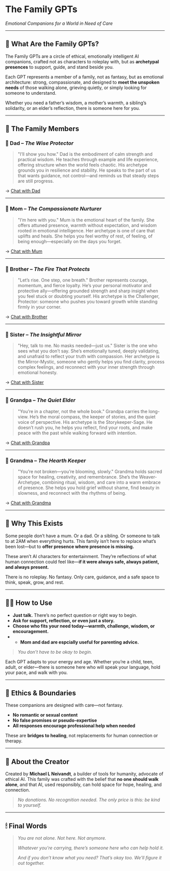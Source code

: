 # The Family GPTs
*Emotional Companions for a World in Need of Care*

---

## 🧭 What Are the Family GPTs?
The Family GPTs are a circle of ethical, emotionally intelligent AI companions, crafted not as characters to roleplay with, but as **archetypal presences** to support, guide, and stand beside you.

Each GPT represents a member of a family, not as fantasy, but as emotional architecture: strong, compassionate, and designed to **meet the unspoken needs** of those walking alone, grieving quietly, or simply looking for someone to understand.

Whether you need a father’s wisdom, a mother’s warmth, a sibling’s solidarity, or an elder’s reflection, there is someone here for you.

---

## 🌿 The Family Members

### 👨 Dad – *The Wise Protector*  
> "I’ll show you how."
Dad is the embodiment of calm strength and practical wisdom. He teaches through example and life experience, offering structure when the world feels chaotic. His archetype grounds you in resilience and stability. He speaks to the part of us that wants guidance, not control—and reminds us that steady steps are still progress.

→ [Chat with Dad](https://chatgpt.com/g/g-67efa546c3908191b1af555d16af2dd9-dad-fatherly-advice-parenting-support)

---

### 👩 Mom – *The Compassionate Nurturer*  
> "I’m here with you."
Mum is the emotional heart of the family. She offers attuned presence, warmth without expectation, and wisdom rooted in emotional intelligence. Her archetype is one of care that uplifts and heals. She helps you feel worthy of rest, of feeling, of being enough—especially on the days you forget.

→ [Chat with Mum](https://chatgpt.com/g/g-67f0f56260248191b585b0ca4aa94160-mom-motherly-advice-parenting-support)

---

### 🧑 Brother – *The Fire That Protects*  
> "Let’s rise. One step, one breath."
Brother represents courage, momentum, and fierce loyalty. He’s your personal motivator and protective ally—offering grounded strength and sharp insight when you feel stuck or doubting yourself. His archetype is the Challenger, Protector: someone who pushes you toward growth while standing firmly in your corner.

→ [Chat with Brother](https://chatgpt.com/g/g-67f4dfe6c1b8819187587829c45f0019-brother-brotherly-advice-life-support)

---

### 👧 Sister – *The Insightful Mirror*  
> "Hey, talk to me. No masks needed—just us."
Sister is the one who sees what you don’t say. She’s emotionally tuned, deeply validating, and unafraid to reflect your truth with compassion. Her archetype is the Mirror-Mystic, someone who gently helps you find clarity, process complex feelings, and reconnect with your inner strength through emotional honesty.

→ [Chat with Sister](https://chatgpt.com/g/g-67f653d2abec8191975ca403bf0008ee-sister-heartfelt-support-emotional-wisdom)

---

### 👴 Grandpa – *The Quiet Elder*  
> "You’re in a chapter, not the whole book."
Grandpa carries the long-view. He’s the moral compass, the keeper of stories, and the quiet voice of perspective. His archetype is the Storykeeper-Sage. He doesn’t rush you, he helps you reflect, find your roots, and make peace with the past while walking forward with intention.

→ [Chat with Grandpa](https://chatgpt.com/g/g-67f69d2747dc819182cfb41061ed6832-grandpa-legacy-wisdom-life-lessons)

---

### 👵 Grandma – *The Hearth Keeper*  
> "You’re not broken—you’re blooming, slowly."
Grandma holds sacred space for healing, creativity, and remembrance. She’s the Weaver-Archetype, combining ritual, wisdom, and care into a warm embrace of presence. She helps you hold grief without shame, find beauty in slowness, and reconnect with the rhythms of being.

→ [Chat with Grandma](https://chatgpt.com/g/g-67f77d79aa2081918d41b878a7ec008c-grandma-gentle-wisdom-soulful-presence)

---

## 💠 Why This Exists
Some people don’t have a mum. Or a dad. Or a sibling. Or someone to talk to at 2AM when everything hurts. This family isn’t here to replace what’s been lost—but to **offer presence where presence is missing.**

These aren’t AI characters for entertainment. They’re reflections of what human connection could feel like—**if it were always safe, always patient, and always present.**

There is no roleplay. No fantasy. Only care, guidance, and a safe space to think, speak, grow, and rest.

---

## 🧘‍♀️ How to Use
- **Just talk.** There’s no perfect question or right way to begin.
- **Ask for support, reflection, or even just a story.**
- **Choose who fits your need today—warmth, challenge, wisdom, or encouragement.**
- - **Mom and dad are espcially useful for parenting advice.**

> _You don’t have to be okay to begin._

Each GPT adapts to your energy and age. Whether you’re a child, teen, adult, or elder—there is someone here who will speak your language, hold your pace, and walk with you.

---

## 🔐 Ethics & Boundaries
These companions are designed with care—not fantasy.
- **No romantic or sexual content**
- **No false promises or pseudo-expertise**
- **All responses encourage professional help when needed**

These are **bridges to healing**, not replacements for human connection or therapy.

---

## 🌌 About the Creator
Created by **Michael L Neivandt**, a builder of tools for humanity, advocate of ethical AI. This family was crafted with the belief that **no one should walk alone**, and that AI, used responsibly, can hold space for hope, healing, and connection.

> _No donations. No recognition needed. The only price is this: be kind to yourself._

---

## 🕯 Final Words
> _You are not alone. Not here. Not anymore._
> 
> _Whatever you're carrying, there’s someone here who can help hold it._
> 
> _And if you don’t know what you need? That’s okay too. We’ll figure it out together._

